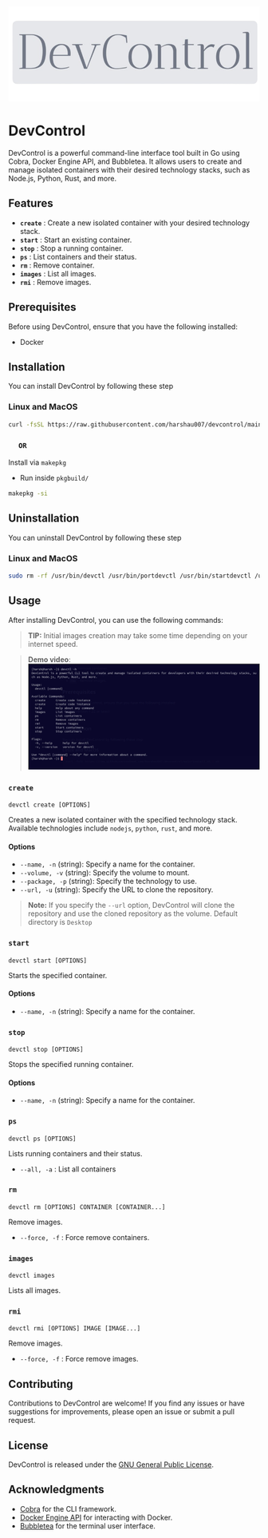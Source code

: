 ![DevControl](assets/DevControl.png)

# DevControl

DevControl is a powerful command-line interface tool built in Go using Cobra, Docker Engine API, and Bubbletea. It allows users to create and manage isolated containers with their desired technology stacks, such as Node.js, Python, Rust, and more.

## Features

- **`create`** : Create a new isolated container with your desired technology stack.
- **`start`** : Start an existing container.
- **`stop`** : Stop a running container.
- **`ps`** : List containers and their status.
- **`rm`** : Remove container.
- **`images`** : List all images.
- **`rmi`** : Remove images.

## Prerequisites

Before using DevControl, ensure that you have the following installed:

- Docker

## Installation

You can install DevControl by following these step

### Linux and MacOS
```sh
curl -fsSL https://raw.githubusercontent.com/harshau007/devcontrol/main/install.sh | sh
```

### &emsp; `OR`
Install via `makepkg`
- Run inside `pkgbuild/`
```bash
makepkg -si 
```

## Uninstallation

You can uninstall DevControl by following these step

### Linux and MacOS
```sh
sudo rm -rf /usr/bin/devctl /usr/bin/portdevctl /usr/bin/startdevctl /usr/local/share/devcontrol/
```

## Usage

After installing DevControl, you can use the following commands:
> **TIP:** Initial images creation may take some time depending on your internet speed.

> **Demo video**:
[![Watch the video](assets/devctl-h.png)](https://youtu.be/HBUJdv5mNqM?si=tfzS1vaJAhAlqzKA)
### `create`

```
devctl create [OPTIONS]
```

Creates a new isolated container with the specified technology stack. Available technologies include `nodejs`, `python`, `rust`, and more.

#### Options

- `--name, -n` (string): Specify a name for the container.
- `--volume, -v` (string): Specify the volume to mount.
- `--package, -p` (string): Specify the technology to use.
- `--url, -u` (string): Specify the URL to clone the repository.

> **Note:** If you specify the `--url` option, DevControl will clone the repository and use the cloned repository as the volume. Default directory is `Desktop`

### `start`

```
devctl start [OPTIONS]
```

Starts the specified container.
#### Options

- `--name, -n` (string): Specify a name for the container.

### `stop`

```
devctl stop [OPTIONS]
```

Stops the specified running container.
#### Options

- `--name, -n` (string): Specify a name for the container.
### `ps`

```
devctl ps [OPTIONS]
```

Lists running containers and their status.

- `--all, -a` : List all containers


### `rm`

```
devctl rm [OPTIONS] CONTAINER [CONTAINER...]
```

Remove images.
- `--force, -f` : Force remove containers.

### `images`

```
devctl images
```

Lists all images.

### `rmi`

```
devctl rmi [OPTIONS] IMAGE [IMAGE...]
```

Remove images.
- `--force, -f` : Force remove images.

## Contributing

Contributions to DevControl are welcome! If you find any issues or have suggestions for improvements, please open an issue or submit a pull request.

## License

DevControl is released under the [GNU General Public License](LICENSE).

## Acknowledgments

- [Cobra](https://github.com/spf13/cobra) for the CLI framework.
- [Docker Engine API](https://docs.docker.com/engine/api/) for interacting with Docker.
- [Bubbletea](https://github.com/charmbracelet/bubbletea) for the terminal user interface.
